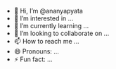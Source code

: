 - 👋 Hi, I’m @ananyapyata
- 👀 I’m interested in ...
- 🌱 I’m currently learning ...
- 💞️ I’m looking to collaborate on ...
- 📫 How to reach me ...
- 😄 Pronouns: ...
- ⚡ Fun fact: ...

<!---
ananyapyata/ananyapyata is a ✨ special ✨ repository because its `README.md` (this file) appears on your GitHub profile.
You can click the Preview link to take a look at your changes.
--->
